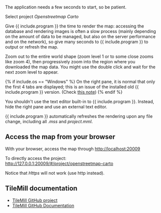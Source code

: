 The application needs a few seconds to start, so be patient.

Select project *Openstreetmap Carto*

Give {{ include.program }} the time to render the map: accessing the database and rendering images is often a slow process (mainly depending on the amount of data to be managed, but also on the server performance and on the network), so give many seconds to {{ include.program }} to output or refresh the map.

Zoom out to the entire world shape (zoom level 1 or to some close zooms like zoom 4), then progressively zoom into the region where you downloaded the map data. You might use the double click and wait for the next zoom level to appear.

{% if include.os == "Windows" %}
On the right pane, it is normal that only the first 4 tabs are displayed; this is an issue of the installed old {{ include.program }} version. (Check [this note](https://github.com/mapbox/tilemill/pull/2184))
{% endif %}

You shouldn't use the text editor built-in to {{ include.program }}. Instead, hide the right pane and use an external text editor.

{{ include.program }} automatically refreshes the rendering upon any file change, including all *.mss* and *project.mml*.

## Access the map from your browser

With your browser, access the map through <http://localhost:20009>

To directly access the project: <http://127.0.0.1:20009/#/project/openstreetmap-carto>

Notice that *Https* will not work (use http instead).

## TileMill documentation

* [TileMill GitHub project](https://github.com/tilemill-project/tilemill)
* [TileMill GitHub Documentation](http://tilemill-project.github.io/tilemill/)